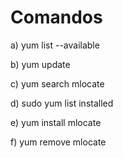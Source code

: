 # Comandos 

a) yum list --available

b) yum update

c) yum search mlocate

d) sudo yum list installed

e) yum install mlocate

f) yum remove mlocate

